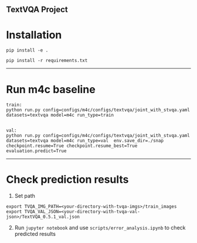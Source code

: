 ## TextVQA Project 


# Installation

```
pip install -e .

pip install -r requirements.txt
```

---

# Run m4c baseline

```
train:
python run.py config=configs/m4c/configs/textvqa/joint_with_stvqa.yaml datasets=textvqa model=m4c run_type=train


val:
python run.py config=configs/m4c/configs/textvqa/joint_with_stvqa.yaml datasets=textvqa model=m4c run_type=val  env.save_dir=./snap checkpoint.resume=True checkpoint.resume_best=True evaluation.predict=True
```

---

# Check prediction results
1. Set path
```
export TVQA_IMG_PATH=<your-directory-with-tvqa-imgs>/train_images
export TVQA_VAL_JSON=<your-directory-with-tvqa-val-json>/TextVQA_0.5.1_val.json

```

2. Run `jupyter notebook` and use `scripts/error_analysis.ipynb` to check predicted results


